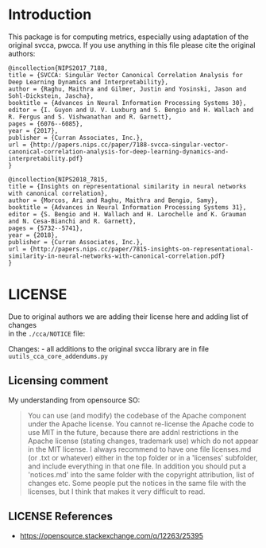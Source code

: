 # Introduction

This package is for computing metrics, especially using adaptation of the original svcca, pwcca.
If you use anything in this file please cite the original authors:

```
@incollection{NIPS2017_7188,
title = {SVCCA: Singular Vector Canonical Correlation Analysis for Deep Learning Dynamics and Interpretability},
author = {Raghu, Maithra and Gilmer, Justin and Yosinski, Jason and Sohl-Dickstein, Jascha},
booktitle = {Advances in Neural Information Processing Systems 30},
editor = {I. Guyon and U. V. Luxburg and S. Bengio and H. Wallach and R. Fergus and S. Vishwanathan and R. Garnett},
pages = {6076--6085},
year = {2017},
publisher = {Curran Associates, Inc.},
url = {http://papers.nips.cc/paper/7188-svcca-singular-vector-canonical-correlation-analysis-for-deep-learning-dynamics-and-interpretability.pdf}
}

```

```
@incollection{NIPS2018_7815,
title = {Insights on representational similarity in neural networks with canonical correlation},
author = {Morcos, Ari and Raghu, Maithra and Bengio, Samy},
booktitle = {Advances in Neural Information Processing Systems 31},
editor = {S. Bengio and H. Wallach and H. Larochelle and K. Grauman and N. Cesa-Bianchi and R. Garnett},
pages = {5732--5741},
year = {2018},
publisher = {Curran Associates, Inc.},
url = {http://papers.nips.cc/paper/7815-insights-on-representational-similarity-in-neural-networks-with-canonical-correlation.pdf}
}

```

# LICENSE

Due to original authors we are adding their license here and adding list of changes  
in the `./cca/NOTICE` file:

Changes:
    - all additions to the original svcca library are in file `uutils_cca_core_addendums.py`

## Licensing comment

My understanding from opensource SO:
> You can use (and modify) the codebase of the Apache component under the Apache license. You cannot re-license the 
> Apache code to use MIT in the future, because there are addnl restrictions in the Apache license (stating changes, 
> trademark use) which do not appear in the MIT license.
> I always recommend to have one file licenses.md (or .txt or whatever) either in the top folder or in a 
> 'licenses' subfolder, and include everything in that one file. In addition you should put a 'notices.md' into the 
> same folder with the copyright attribution, list of changes etc. Some people put the notices in the same file with 
> the licenses, but I think that makes it very difficult to read.

## LICENSE References
- https://opensource.stackexchange.com/q/12263/25395